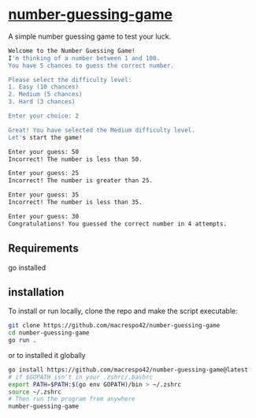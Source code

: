 # [number-guessing-game](https://roadmap.sh/projects/number-guessing-game)

A simple number guessing game to test your luck.

```bash
Welcome to the Number Guessing Game!
I'm thinking of a number between 1 and 100.
You have 5 chances to guess the correct number.

Please select the difficulty level:
1. Easy (10 chances)
2. Medium (5 chances)
3. Hard (3 chances)

Enter your choice: 2

Great! You have selected the Medium difficulty level.
Let's start the game!

Enter your guess: 50
Incorrect! The number is less than 50.

Enter your guess: 25
Incorrect! The number is greater than 25.

Enter your guess: 35
Incorrect! The number is less than 35.

Enter your guess: 30
Congratulations! You guessed the correct number in 4 attempts.
```

## Requirements

go installed

## installation

To install or run locally, clone the repo and make the script executable:

```bash
git clone https://github.com/macrespo42/number-guessing-game
cd number-guessing-game
go run .

```

or to installed it globally

```bash
go install https://github.com/macrespo42/number-guessing-game@latest
# if $GOPATH isn't in your .zshrc/.bashrc
export PATH=$PATH:$(go env GOPATH)/bin > ~/.zshrc
source ~/.zshrc
# Then run the program from anywhere
number-guessing-game
```

